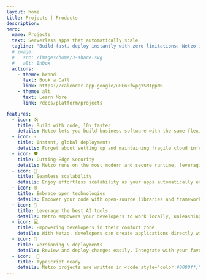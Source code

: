 ```yaml
---
layout: home
title: Projects | Products
description:
hero:
  name: Projects
  text: Serverless apps that automatically scale
  tagline: "Build fast, deploy instantly with zero limitations: Netzo is built with flexibility in mind, so you can build whatever you need - zero restrictions."
  # image:
  #   src: /images/home/3-share.svg
  #   alt: Inbox
  actions:
    - theme: brand
      text: Book a Call
      link: https://calendar.app.google/uHEnkfwpgYSM1ppN6
    - theme: alt
      text: Learn More
      link: /docs/platform/projects

features:
  - icon: 🛠️
    title: Build with code, 10x faster
    details: Netzo lets you build business software with the same flexibility as building from scratch, minus the time-consuming, costly intricacies.
  - icon: ⚡
    title: Instant, global deployments
    details: Forget about setting up and maintaining fragile cloud infrastructure. Deploy your apps globally in one-click.
  - icon: 🛡️
    title: Cutting-Edge Security
    details: Netzo runs on the most modern and secure runtime, leveraging the power of Deno to ensure the highest level of security for your applications.
  - icon: 🔄
    title: Seamless scalability
    details: Enjoy effortless scalability as your apps automatically expand to meet your growing needs, all without the hassle—because it just works.
  - icon: 🌐
    title: Embrace open technologies
    details: Empower your code with open-source libraries and frameworks. We simplify the process, providing out-of-the-box functionalities to enhance your code without sacrificing control.
  - icon: 🤖
    title: Leverage the best AI tools
    details: Netzo empowers your developers to work locally, unleashing the full potential of premier AI tools like <a style="color:#0000FF; text-decoration:underline;" href="https://github.com/features/copilot" target="_blank">GitHub Copilot</a>, supercharging productivity and driving innovation.
  - icon: 💻
    title: Empowering developers in their comfort zone
    details: With Netzo, developers can create applications directly within their preferred coding environment such as Visual Studio Code (VSCode), for a more efficient and familiar coding experience.
  - icon: 🚀
    title: Versioning & deployments
    details: Review and deploy changes easily. Integrate with your favorite source control providers such as GitHub, GitLab and improve your CI/CD.
  - icon:  💼
    title: TypeScript ready
    details: Netzo projects are written in <code style="color:#0080ff;">JavaScript</code> and native <code style="color:#0080ff;">TypeScript</code> support, allowing you to build apps efficiently with complete control.
---
```


<script setup>
import BannerCta from '@theme/components/banners/BannerCta.vue'
import Footer from '@theme/components/Footer.vue'
import locale from '@theme/../../locales/en'
</script>

<section class="mt-32">
  <BannerCta v-bind="locale.home.sectionBannerCta" />

  <!-- <NewsLetter /> -->

  <Footer v-bind="locale.footer" />
</section>


